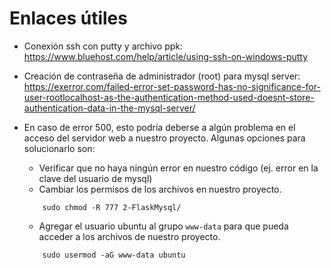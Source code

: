# Enlaces útiles

- Conexión ssh con putty y archivo ppk: https://www.bluehost.com/help/article/using-ssh-on-windows-putty
- Creación de contraseña de administrador (root) para mysql server: https://exerror.com/failed-error-set-password-has-no-significance-for-user-rootlocalhost-as-the-authentication-method-used-doesnt-store-authentication-data-in-the-mysql-server/ 
- En caso de error 500, esto podría deberse a algún problema en el acceso del servidor web a nuestro proyecto. Algunas opciones para solucionarlo son:
    - Verificar que no haya ningún error en nuestro código (ej. error en la clave del usuario de mysql)
    - Cambiar los permisos de los archivos en nuestro proyecto. 
    
    ```console
        sudo chmod -R 777 2-FlaskMysql/
    ```
    - Agregar el usuario ubuntu al grupo ```www-data``` para que pueda acceder a los archivos de nuestro proyecto.
    ```console
        sudo usermod -aG www-data ubuntu
    ```